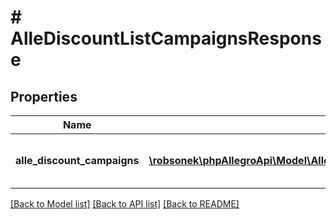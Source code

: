 # # AlleDiscountListCampaignsResponse

## Properties

Name | Type | Description | Notes
------------ | ------------- | ------------- | -------------
**alle_discount_campaigns** | [**\robsonek\phpAllegroApi\Model\AlleDiscountListCampaignsResponseAlleDiscountCampaignsInner[]**](AlleDiscountListCampaignsResponseAlleDiscountCampaignsInner.md) | Array of the available AlleDiscount campaigns. | [optional]

[[Back to Model list]](../../README.md#models) [[Back to API list]](../../README.md#endpoints) [[Back to README]](../../README.md)
